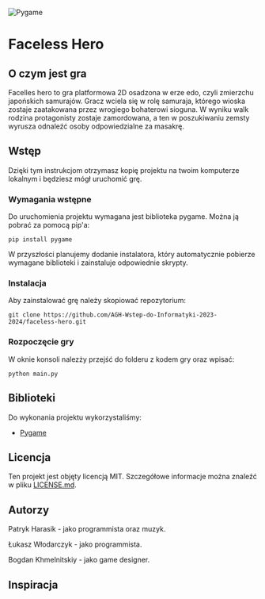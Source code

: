 ![Pygame](https://www.pygame.org/docs/_images/pygame_logo.png)

# Faceless Hero

## O czym jest gra

Facelles hero to gra platformowa 2D osadzona w erze edo, czyli zmierzchu japońskich samurajów. Gracz wciela się w rolę samuraja, którego wioska zostaje zaatakowana przez wrogiego bohaterowi sioguna. W wyniku walk rodzina protagonisty zostaje zamordowana, a ten w poszukiwaniu zemsty wyrusza odnaleźć osoby odpowiedzialne za masakrę.

## Wstęp

Dzięki tym instrukcjom otrzymasz kopię projektu na twoim komputerze lokalnym i będziesz mógł uruchomić grę.

### Wymagania wstępne

Do uruchomienia projektu wymagana jest biblioteka pygame. Można ją pobrać za pomocą pip'a:

```
pip install pygame
```

W przyszłości planujemy dodanie instalatora, który automatycznie pobierze wymagane biblioteki i zainstaluje odpowiednie skrypty.

### Instalacja

Aby zainstalować grę należy skopiować repozytorium:

```
git clone https://github.com/AGH-Wstep-do-Informatyki-2023-2024/faceless-hero.git
```

### Rozpoczęcie gry

W oknie konsoli nalezży przejść do folderu z kodem gry oraz wpisać:

```
python main.py
```

## Biblioteki

Do wykonania projektu wykorzystaliśmy:

* [Pygame](https://www.pygame.org/)

## Licencja

Ten projekt jest objęty licencją MIT. Szczegółowe informacje można znaleźć w pliku [LICENSE.md](LICENSE.md).

## Autorzy

Patryk Harasik - jako programmista oraz muzyk.

Łukasz  Włodarczyk - jako programmista.

Bogdan Khmelnitskiy - jako game designer.




## Inspiracja

